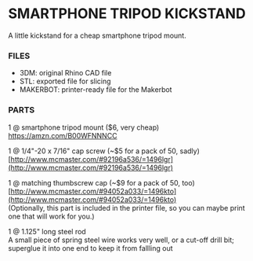 
SMARTPHONE TRIPOD KICKSTAND
====

A little kickstand for a cheap smartphone tripod mount.

### FILES

* 3DM: original Rhino CAD file  
* STL: exported file for slicing  
* MAKERBOT: printer-ready file for the Makerbot

### PARTS

1 @ smartphone tripod mount ($6, very cheap)  
https://amzn.com/B00WFNNNCC

1 @ 1/4"-20 x 7/16" cap screw (~$5 for a pack of 50, sadly)  
[http://www.mcmaster.com/#92196a536/=1496lgr](http://www.mcmaster.com/#92196a536/=1496lgr)

1 @ matching thumbscrew cap (~$9 for a pack of 50, too)  
[http://www.mcmaster.com/#94052a033/=1496kto](http://www.mcmaster.com/#94052a033/=1496kto)  
(Optionally, this part is included in the printer file, so you can maybe print one that will work for you.)

1 @ 1.125" long steel rod  
A small piece of spring steel wire works very well, or a cut-off drill bit; superglue it into one end to keep it from fallling out